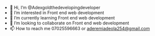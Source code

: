 - 👋 Hi, I’m @Adexgoldthedevelopingdeveloper
- 👀 I’m interested in Front end web development
- 🌱 I’m currently learning Front end web development
- 💞️ I’m looking to collaborate on Front end web development
- 📫 How to reach me 07025596663 or aderemiadeola254@gmail.com

<!---
Adexgoldthedevelopingdeveloper/Adexgoldthedevelopingdeveloper is a ✨ special ✨ repository because its `README.md` (this file) appears on your GitHub profile.
You can click the Preview link to take a look at your changes.
--->
